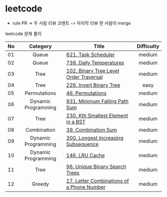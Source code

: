 # leetcode

* rule
PR -> 두 사람 리뷰 코멘트 -> 마지막 리뷰 한 사람이 merge

leetcode 문제 풀이

|  <center>No</center> |  <center>Category</center> | <center>Title</center> |  <center>Difficulty</center> | 
|:--------|:--------:|:--------|:--------:|
|01|Queue|[621. Task Scheduler](https://leetcode.com/problems/task-scheduler/) |medium|
|02|Queue|[739. Daily Temperatures](https://leetcode.com/problems/daily-temperatures/)|medium|
|03|Tree|[102. Binary Tree Level Order Traversal](https://leetcode.com/problems/binary-tree-level-order-traversal/)|medium|
|04|Tree|[226. Invert Binary Tree](https://leetcode.com/problems/invert-binary-tree/)|easy|
|05|Permutations|[46. Permutations](https://leetcode.com/problems/permutations/)|medium|
|06|Dynamic Programming|[931. Minimum Falling Path Sum](https://leetcode.com/problems/minimum-falling-path-sum/)|medium|
|07|Tree|[230. Kth Smallest Element in a BST](https://leetcode.com/problems/kth-smallest-element-in-a-bst/)|medium|
|08|Combination|[39. Combination Sum](https://leetcode.com/problems/combination-sum/)|medium|
|09|Dynamic Programming|[300. Longest Increasing Subsequence](https://leetcode.com/problems/longest-increasing-subsequence/)|medium|
|10|Dynamic Programming|[146. LRU Cache](https://leetcode.com/problems/lru-cache/)|medium|
|11|Tree|[96. Unique Binary Search Trees](https://leetcode.com/problems/unique-binary-search-trees/)|medium|
|12|Greedy|[17. Letter Combinations of a Phone Number](https://leetcode.com/problems/letter-combinations-of-a-phone-number/)|medium|


